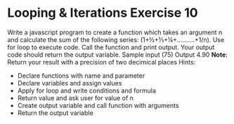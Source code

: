 # Looping & Iterations Exercise 10

Write a javascript program to create a function which takes an argument n and calculate the sum of the following series: (1+½+⅓+¼+..........+1/n). Use for loop to execute code. Call the function and print output. Your output code should return the output variable.
 Sample input (75)  Output 4.90 
**Note**: Return your result with a precision of two decimical places
Hints:

- Declare functions with name and parameter
- Declare variables and assign values
- Apply for loop and write conditions and formula
- Return value and ask user for value of n
- Create output variable and call function with arguments
- Return the output variable